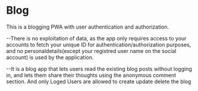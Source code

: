 # Blog
This is a blogging PWA with user authentication and authorization.


--There is no exploitation of data, as the app only requires access to your accounts to fetch your unique ID for authentication/authorization purposes, and no   					personaldetails(except your registred user name on the social account) is used by the application.

--It is a blog app that lets users read the existing blog posts without logging in, and lets them share their thoughts using the anonymous comment section.
	And only Loged Users are allowed to create update delete the blog
